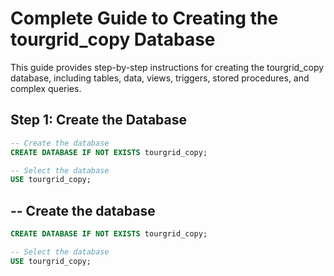 # Complete Guide to Creating the tourgrid_copy Database

This guide provides step-by-step instructions for creating the tourgrid_copy database, including tables, data, views, triggers, stored procedures, and complex queries.

## Step 1: Create the Database

```sql
-- Create the database
CREATE DATABASE IF NOT EXISTS tourgrid_copy;

-- Select the database
USE tourgrid_copy;

```

## -- Create the database

```sql
CREATE DATABASE IF NOT EXISTS tourgrid_copy;

-- Select the database
USE tourgrid_copy;

```
